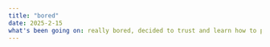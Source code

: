 ```yaml
---
title: "bored"
date: 2025-2-15
what's been going on: really bored, decided to trust and learn how to program. apparently this gives a free domain name. 
---
```

